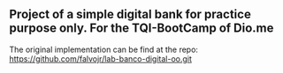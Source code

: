 ## Project of a simple digital bank for practice purpose only. For the TQI-BootCamp of Dio.me
The original implementation can be find at the repo:
https://github.com/falvojr/lab-banco-digital-oo.git

